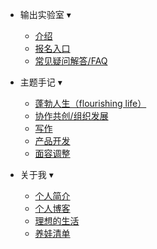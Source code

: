 



- 输出实验室 <span class="arrow">&#x25BE;</span>
  - [介绍](/)
  - [报名入口](signup.md)
  - [常见疑问解答/FAQ](faq.md)

- 主题手记 <span class="arrow">&#x25BE;</span>
  - [蓬勃人生（flourishing life）]()    
  - [协作共创/组织发展]()
  - [写作]()
  - [产品开发]()
  - [面容调整]()    

- 关于我 <span class="arrow">&#x25BE;</span>
  - [个人简介]()
  - [个人博客](https://ishanshan.im/)
  - [理想的生活]()
  - [养娃清单]()

